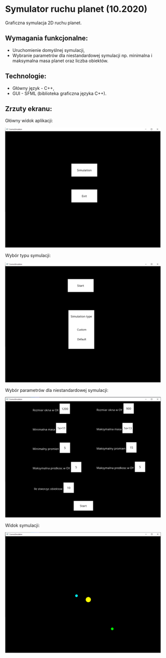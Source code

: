 # Symulator ruchu planet (10.2020)
Graficzna symulacja 2D ruchu planet.  

## Wymagania funkcjonalne:
* Uruchomienie domyślnej symulacji,
* Wybranie parametrów dla niestandardowej symulacji np. minimalna i maksymalna masa planet oraz liczba obiektów.

## Technologie:
* Główny język - C++,
* GUI - SFML (biblioteka graficzna języka C++).

## Zrzuty ekranu:

Główny widok aplikacji:
<p align="center">
    <img src="img/okno-glowne.png">
</p>

Wybór typu symulacji:
<p align="center">
    <img src="img/wybor-typu-symulacji.png">
</p>

Wybór parametrów dla niestandardowej symulacji:
<p align="center">
    <img src="img/wybor-parametrow.png">
</p>

Widok symulacji:
<p align="center">
    <img src="img/symulator.png">
</p>

